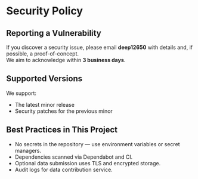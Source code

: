 # Security Policy

## Reporting a Vulnerability
If you discover a security issue, please email **deep12650** with details and, if possible, a proof-of-concept.  
We aim to acknowledge within **3 business days**.

## Supported Versions
We support:
- The latest minor release  
- Security patches for the previous minor  

## Best Practices in This Project
- No secrets in the repository — use environment variables or secret managers.
- Dependencies scanned via Dependabot and CI.
- Optional data submission uses TLS and encrypted storage.
- Audit logs for data contribution service.
